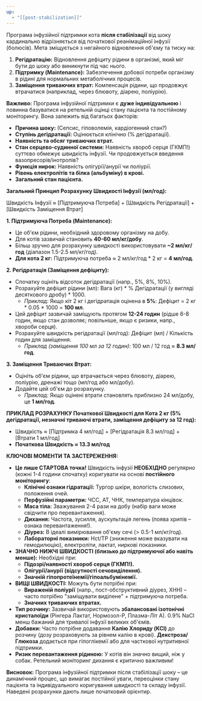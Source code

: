 ```yaml
---
up:
  - "[[post-stabilization]]"
---
```

Програма інфузійної підтримки кота **після стабілізації** від шоку кардинально відрізняється від початкової реанімаційної інфузії (болюсів). Мета зміщується з негайного відновлення об'єму та тиску на:

1. **Регідратацію:** Відновлення дефіциту рідини в організмі, який міг бути до шоку або виникнути під час нього.
2. **Підтримку (Maintenance):** Забезпечення добової потреби організму в рідині для нормальних метаболічних процесів.
3. **Заміщення триваючих втрат:** Компенсація рідини, що продовжує втрачатися (наприклад, через блювоту, діарею, поліурію).

**Важливо:** Програма інфузійної підтримки є **дуже індивідуальною** і повинна базуватися на ретельній оцінці стану пацієнта та постійному моніторингу. Вона залежить від багатьох факторів:

- **Причина шоку:** (Сепсис, гіповолемія, кардіогенний стан?)
- **Ступінь дегідратації:** Оцінюється клінічно (% дегідратації).
- **Наявність та обсяг триваючих втрат.**
- **Стан серцево-судинної системи:** Наявність хвороб серця (ГКМП!) суттєво обмежує швидкість інфузії. Чи продовжується введення вазопресорів/інотропів?
- **Функція нирок:** Наявність олігурії/анурії чи поліурії.
- **Рівень електролітів та білка (альбуміну) в крові.**
- **Загальний стан пацієнта.**

**Загальний Принцип Розрахунку Швидкості Інфузії (мл/год):**

Швидкість Інфузії ≈ [Підтримуюча Потреба] + [Швидкість Регідратації] + [Швидкість Заміщення Втрат]

**1. Підтримуюча Потреба (Maintenance):**

- Це об'єм рідини, необхідний здоровому організму на добу.
- Для котів зазвичай становить **40-60 мл/кг/добу**.
- Більш зручно для розрахунку швидкості використовувати **~2 мл/кг/год** (діапазон 1.5-2.5 мл/кг/год).
- **Для кота 2 кг:** Підтримуюча потреба ≈ 2 мл/кг/год * 2 кг = **4 мл/год**.

**2. Регідратація (Заміщення дефіциту):**

- Спочатку оцініть відсоток дегідратації (напр., 5%, 8%, 10%).
- Розрахуйте дефіцит рідини (мл): Вага (кг) * % Дегідратації (у вигляді десяткового дробу) * 1000.
    - _Приклад:_ Якщо кіт 2 кг і дегідратація оцінена в **5%**: Дефіцит = 2 кг * 0.05 * 1000 = **100 мл**.
- Цей дефіцит зазвичай заміщують протягом **12-24 годин** (рідше 6-8 годин, якщо стан дозволяє; повільніше, якщо є ризики, напр., хвороби серця).
- Розрахуйте швидкість регідратації (мл/год): Дефіцит (мл) / Кількість годин для заміщення.
    - _Приклад (заміщення 100 мл за 12 годин):_ 100 мл / 12 год ≈ **8.3 мл/год**.

**3. Заміщення Триваючих Втрат:**

- Оцініть об'єм рідини, що втрачається через блювоту, діарею, поліурію, дренажі тощо (мл/год або мл/добу).
- Додайте цей об'єм до розрахунку.
    - _Приклад:_ Якщо оцінені втрати становлять приблизно 24 мл/добу, це **1 мл/год**.

**ПРИКЛАД РОЗРАХУНКУ Початкової Швидкості для Кота 2 кг (5% дегідратації, незначні триваючі втрати, заміщення дефіциту за 12 год):**

- Швидкість ≈ [Підтримка 4 мл/год] + [Регідратація 8.3 мл/год] + [Втрати 1 мл/год]
- **Початкова Швидкість ≈ 13.3 мл/год**

**КЛЮЧОВІ МОМЕНТИ ТА ЗАСТЕРЕЖЕННЯ:**

- **Це лише СТАРТОВА точка!** Швидкість інфузії **НЕОБХІДНО** регулярно (кожні 1-4 години спочатку) коригувати на основі **постійного моніторингу**:
    - **Клінічні ознаки гідратації:** Тургор шкіри, вологість слизових, положення очей.
    - **Перфузійні параметри:** ЧСС, АТ, ЧНК, температура кінцівок.
    - **Маса тіла:** Зважування 2-4 рази на добу (набір ваги може свідчити про перевантаження).
    - **Дихання:** Частота, зусилля, аускультація легень (поява хрипів – ознака перевантаження!).
    - **Діурез:** В ідеалі вимірювання об'єму сечі (> 0.5-1 мл/кг/год).
    - **Лабораторні показники:** Hct/TP (зниження може вказувати на гемодилюцію), електроліти, лактат, ниркові показники.
- **ЗНАЧНО НИЖЧІ ШВИДКОСТІ (близько до підтримуючої або навіть менше):** Необхідні при:
    - **Підозрі/наявності хвороб серця (ГКМП!).**
    - **Олігурії/анурії (відсутності сечовиділення).**
    - **Значній гіпопротеїнемії/гіпоальбумінемії.**
- **ВИЩІ ШВИДКОСТІ:** Можуть бути потрібні при:
    - **Вираженій поліурії** (напр., пост-обструктивний діурез, ХНН) – часто потрібно "заміщувати виділене" + підтримуюча потреба.
    - **Значних триваючих втратах.**
- **Тип розчину:** Зазвичай використовують **збалансовані ізотонічні кристалоїди** (Рінгера Лактат, Нормозол-Р, Плазма-Літ А). 0.9% NaCl менш бажаний для тривалої інфузії великих об'ємів.
- **Добавки:** Часто потрібне додавання **Калію Хлориду (KCl)** до розчину (дозу розраховують за рівнем калію в крові). **Декстроза/Глюкоза** додається при гіпоглікемії або для часткової нутритивної підтримки.
- **Ризик перевантаження рідиною:** У котів він значно вищий, ніж у собак. Ретельний моніторинг дихання є критично важливим!

**Висновок:** Програма інфузійної підтримки після стабілізації шоку – це динамічний процес, що вимагає постійної уваги, переоцінки стану пацієнта та індивідуального коригування швидкості та складу інфузії. Наведені розрахунки дають лише початковий орієнтир.
